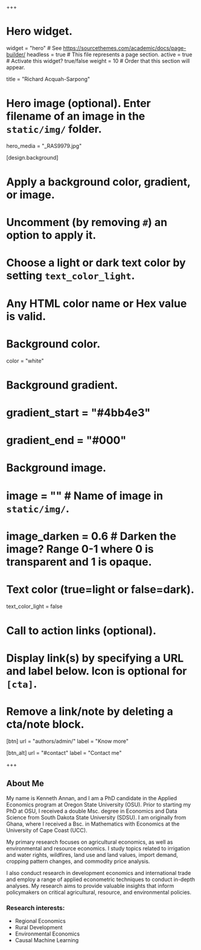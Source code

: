+++
# Hero widget.
widget = "hero"  # See https://sourcethemes.com/academic/docs/page-builder/
headless = true  # This file represents a page section.
active = true  # Activate this widget? true/false
weight = 10  # Order that this section will appear.

title = "Richard Acquah-Sarpong"

# Hero image (optional). Enter filename of an image in the `static/img/` folder.
hero_media = "_RAS9979.jpg"

[design.background]
  # Apply a background color, gradient, or image.
  #   Uncomment (by removing `#`) an option to apply it.
  #   Choose a light or dark text color by setting `text_color_light`.
  #   Any HTML color name or Hex value is valid.

  # Background color.
  color = "white"
  
  # Background gradient.
  # gradient_start = "#4bb4e3"
  # gradient_end = "#000"
  
  # Background image.
  # image = ""  # Name of image in `static/img/`.
  # image_darken = 0.6  # Darken the image? Range 0-1 where 0 is transparent and 1 is opaque.

  # Text color (true=light or false=dark).
  text_color_light = false

# Call to action links (optional).
#   Display link(s) by specifying a URL and label below. Icon is optional for `[cta]`.
#   Remove a link/note by deleting a cta/note block.
[btn]
  url = "authors/admin/"
  label = "Know more"
  
[btn_alt]
  url = "#contact"
  label = "Contact me"

+++
## **About Me** 
 My name is Kenneth Annan, and I am a PhD candidate in the Applied Economics program at Oregon State University (OSU). Prior to starting my PhD at OSU, I received a double Msc. degree in Economics and Data Science from South Dakota State University (SDSU). I am originally from Ghana, where I received a Bsc. in Mathematics with Economics at the University of Cape Coast (UCC).


My primary research focuses on agricultural economics, as well as  environmental and resource economics. I study  topics related to irrigation and water rights, wildfires, land use and land values, import demand, cropping pattern changes, and commodity price analysis.

I also conduct research in development economics and international trade and employ a range of applied econometric techniques to conduct in-depth analyses. My research aims to provide valuable insights that inform policymakers on critical agricultural, resource, and environmental policies. 
### Research interests:
- Regional Economics
- Rural Development
- Environmental Economics
- Causal Machine Learning

